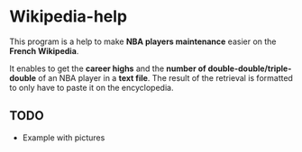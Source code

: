# Wikipedia-help

This program is a help to make **NBA players maintenance** easier on the **French Wikipedia**.

It enables to get the **career highs** and the **number of double-double/triple-double** of an NBA player in a **text file**. The result of the retrieval is formatted to only have to paste it on the encyclopedia.

## TODO
- Example with pictures